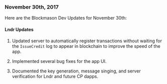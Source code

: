 ### November 30th, 2017

Here are the Blockmason Dev Updates for November 30th:

#### Lndr Updates
1. Updated server to automatically register transactions without waiting for the `IssueCredit` log to appear in blockchain to improve the speed of the app.

2. Implemented several bug fixes for the app UI.

3. Documented the key generation, message singing, and server verification for Lndr and future CP dapps.
